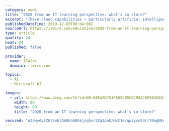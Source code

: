 ```yaml
---
category: news
title: "2020 from an IT learning perspective: what’s in store?"
excerpt: "These cloud capabilities — particularly artificial intelligence (AI) and machine learning — will increase demand for business analysts with ... Now businesses can more easily monitor their cloud infrastructure, including Azure and AWS through a single pane of glass. Also Microsoft has announced a strategic agreement with SAP, which competes ..."
publishedDateTime: 2019-12-03T08:04:00Z
sourceUrl: https://itwire.com/education/2020-from-an-it-learning-perspective-what’s-in-store.html
type: article
quality: 24
heat: 24
published: false

provider:
  name: ITWire
  domain: itwire.com

topics:
  - AI
  - Microsoft AI

images:
  - url: https://www.bing.com/th?id=ON.E8EAAD751F852C85C0C95AC5F08255D2
    width: 80
    height: 80
    title: "2020 from an IT learning perspective: what’s in store?"

secured: "uI3wydyFZG7SvblAA9UnbRGkjzqhvr2Zq1paK/HvC1e/qwzyxn93r/70mgNKe92jg+iEjsKgbNhJQNylRSl+IfjnwIh1nmeHGPhL0gLT+WeNsp3ez7US1QctaQUIWUifQsUH1+ryogKprOkWvs2j9Fg+3+0NlDIJ27A80VLi4KMWWYBU6UzXAd3OivAXTbqLA5b7zMjGYhNj/7XcCKf6LuMVDFNRpjH+gCKAYZ5lGc2bNzKOjV/dTTtBzTaGeW8DdP3F1yzBxo8f8+4TM01KfA==;WgHxetRGvpmb1CW5j7LxFw=="
---
```


